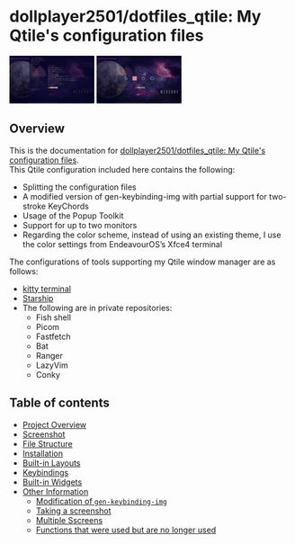 # dollplayer2501/dotfiles_qtile: My Qtile's configuration files


<img src="./images/EndeavourOS_Qtile_2025-09-28_04-03-49.png" width="30%">&nbsp;<img src="./images/EndeavourOS_Qtile_2025-09-28_04-03-57.png" width="30%">


## Overview

This is the documentation for [dollplayer2501/dotfiles_qtile: My Qtile's configuration files](https://github.com/dollplayer2501/dotfiles_qtile).  
This Qtile configuration included here contains the following:

- Splitting the configuration files
- A modified version of gen-keybinding-img with partial support for two-stroke KeyChords
- Usage of the Popup Toolkit
- Support for up to two monitors
- Regarding the color scheme, instead of using an existing theme, I use the color settings from EndeavourOS’s Xfce4 terminal

The configurations of tools supporting my Qtile window manager are as follows:

- [kitty terminal](https://github.com/dollplayer2501/dotfiles_kitty)
- [Starship](https://github.com/dollplayer2501/dotfiles_starship)
- The following are in private repositories:
  - Fish shell
  - Picom
  - Fastfetch
  - Bat
  - Ranger
  - LazyVim
  - Conky


## Table of contents

<!-- {{TOC-IN}} -->
- [Project Overview](./01_00-overview.md)
- [Screenshot](./02_00_screenshot.md)
- [File Structure](./03_00-files.md)
- [Installation](./04_00-installing.md)
- [Built-in Layouts](./05_00-layout.md)
- [Keybindings](./06_00-keybind.md)
- [Built-in Widgets](./07_00-widgets.md)
- [Other Information](./08_00-other-information.md)
  - [Modification of `gen-keybinding-img`](./08_01-gen-keybinding-img.md)
  - [Taking a screenshot](./08_02-taking-screenshot.md)
  - [Multiple Sscreens](./08_03-multiple_screens.md)
  - [Functions that were used but are no longer used](./08_04-unused-features.md)
<!-- {{TOC-OUT}} -->


<!-- -->
